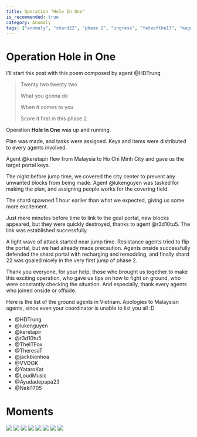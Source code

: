 ```yaml
---
title: Operation "Hole In One"
is_recommended: true
category: Anomaly
tags: ["anomaly", "shard22", "phase 2", "ingress", "fateofthe13", "magnus", "enlightened", "enlvn", "enlmy"]
---
```


# Operation Hole in One

I'll start this post with this poem composed by agent @HDTrung

>Twenty two twenty two
>
>What you gonna do
>
>When it comes to you
>
>Score it first in this phase 2.

Operation **Hole In One** was up and running.

Plan was made, and tasks were assigned. Keys and items were distributed to every agents involved.

Agent @keretapir flew from Malaysia to Ho Chi Minh City and gave us the target portal keys.

The night before jump time, we covered the city center to prevent any unwanted blocks from being made. Agent @lukenguyen was tasked for making the plan, and assigning people works for the covering field.

The shard spawned 1 hour earlier than what we expected, giving us some more excitement.

Just mere minutes before time to link to the goal portal, new blocks appeared, but they were quickly destroyed, thanks to agent @r3d10tu5. The link was established successfully.

A light wave of attack started near jump time. Resistance agents tried to flip the portal, but we had already made precaution. Agents onside successfully defended the shard portal with recharging and remodding, and finally shard 22 was goaled nicely in the very first jump of phase 2.

Thank you everyone, for your help, those who brought us together to make this exciting operation, who gave us tips on how to fight on ground, who were constantly checking the situation. And especially, thank every agents who joined onside or offside.

Here is the list of the ground agents in Vietnam. Apologies to Malaysian agents, since even your coordinator is unable to list you all :D

* @HDTrung
* @lukenguyen
* @keretapir
* @r3d10tu5
* @TheITFox
* @TheresaT
* @jackbienhoa
* @VVOOK
* @YataroKat
* @LoudMusic
* @Ayudadepapa23
* @Naki1705

# Moments

![](/public/images/operation-hole-in-one/photo6163266302005847984.jpg)
![](/public/images/operation-hole-in-one/photo6194890399609366451.jpg)
![](/public/images/operation-hole-in-one/photo6194890399609366456.jpg)
![](/public/images/operation-hole-in-one/photo6194890399609366452.jpg)
![](/public/images/operation-hole-in-one/photo6194890399609366455.jpg)
![](/public/images/operation-hole-in-one/photo6194890399609366453.jpg)
![](/public/images/operation-hole-in-one/photo6194890399609366454.jpg)
![](/public/images/operation-hole-in-one/photo8.jpg)
